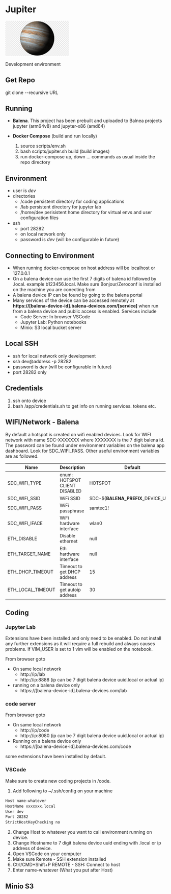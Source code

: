 # Jupiter

<img src="sds/img.png" alt="jupiter" width="200"  style="background-color:black"/>

Development environment


## Get Repo

git clone --recursive URL

## Running

- **Balena**. This project has been prebuilt and uploaded to Balnea projects jupyter (arm64v8) and jupyter-x86 (amd64)

- **Docker Compose** (build and run locally)
  1. source scripts/env.sh
  2. bash scripts/jupiter.sh build (build images)
  3. run docker-compose up, down ... commands as usual inside the repo directory

## Environment

- user is _dev_
- directories
  - /code persistent directory for coding applications
  - /lab persistent directory for jupyter lab
  - /home/dev perisistent home directory for virtual envs and user configuration files
- ssh
  - port 28282
  - on local network only
  - password is _dev_ (will be configurable in future)

## Connecting to Environment

- When running docker-compose on host address will be localhost or 127.0.0.1
- On a balena device can use the first 7 digits of balena id followed by .local. example b123456.local. Make sure Bonjour/Zeroconf is installed on the machine you are conecting from
- A balena device IP can be found by going to the balena portal
- Many services of the device can be accessed remotely at **https://[balena-device-id].balena-devices.com/[service]** when run from a balena device and public access is enabled. Services include
    - Code Server: In browser VSCode
    - Jupyter Lab: Python notebooks
    - Minio: S3 local bucket server


## Local SSH

- ssh for local network only development
- ssh dev@address -p 28282
- password is _dev_ (will be configurable in future)
- port 28282 only

## Credentials

1. ssh onto device
2. bash /app/credentials.sh to get info on running services. tokens etc.

## WIFI/Network - Balena

By default a hotspot is created on wifi enabled devices. Look for WIFI network with name SDC-XXXXXXX where XXXXXXX is the 7 digit balena id. The password can be found under environment variables on the balena app dashboard. Look for SDC_WIFI_PASS. Other useful environment variables are as followed.

| Name              | Description                   | Default                                     |
| ----------------- | ----------------------------- | ------------------------------------------- |
| SDC_WIFI_TYPE     | enum: HOTSPOT CLIENT DISABLED | HOTSPOT                                     |
| SDC_WIFI_SSID     | WiFi SSID                     | SDC-${**BALENA_PREFIX**_DEVICE_UUID}        |
| SDC_WIFI_PASS     | WiFi passphrase               | samtec1!                                    |
| SDC_WIFI_IFACE    | WiFi hardware interface       | wlan0                                       |
| ETH_DISABLE       | Disable ethernet              | null                                        |
| ETH_TARGET_NAME   | Eth hardware interface        | null                                        |
| ETH_DHCP_TIMEOUT  | Timeout to get DHCP address   | 15                                          |
| ETH_LOCAL_TIMEOUT | Timeout to get autoip address | 30                                          |

## Coding

### Jupyter Lab

Extensions have been installed and only need to be enabled. Do not install any further extensions as it will require a full rebuild and always causes problems. If VIM_USER is set to 1 vim will be enabled on the notebook.

From browser goto

- On same local network
  - http://ip/lab
  - http://ip:8888
    (ip can be 7 digit balena device uuid.local or actual ip)
- running on a balena device only
  - https://[balena-device-id].balena-devices.com/lab

### code server

From browser goto

- On same local network
  - http://ip/code
  - http://ip:8080
    (ip can be 7 digit balena device uuid.local or actual ip)
- Running on a balena device only
  - https://[balena-device-id].balena-devices.com/code

some extensions have been installed by default.

### VSCode

Make sure to create new coding projects in /code.

1. Add following to ~/.ssh/config on your machine

```bash
Host name-whatever  
HostName xxxxxxx.local
User dev
Port 28282
StrictHostKeyChecking no
```

2. Change Host to whatever you want to call environment running on device.
3. Change Hostname to 7 digit balena device uuid ending with .local or ip address of device.
4. Open VSCode on your computer
5. Make sure Remote - SSH extension installed
6. Ctrl/CMD+Shift+P REMOTE - SSH: Connect to host
7. Enter name-whatever (What you put after Host)

## Minio S3
